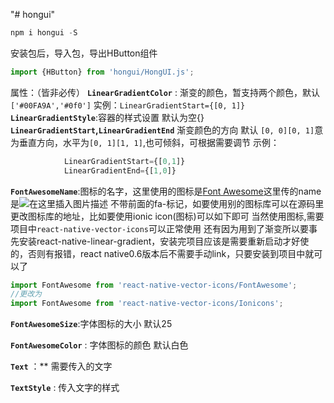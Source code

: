 "# hongui" 
```js
npm i hongui -S
```
安装包后，导入包，导出HButton组件
```js
import {HButton} from 'hongui/HongUI.js';
```
属性：（皆非必传）
**`LinearGradientColor`** : 渐变的颜色，暂支持两个颜色，默认`['#00FA9A','#0f0']` 
实例：`LinearGradientStart={[0, 1]}`
**`LinearGradientStyle`**:容器的样式设置 默认为空{}
**`LinearGradientStart`,`LinearGradientEnd`** 渐变颜色的方向 默认 `[0, 0][0, 1]`意为垂直方向，水平为`[0, 1][1, 1]`,也可倾斜，可根据需要调节
示例：
```js
            LinearGradientStart={[0,1]}
            LinearGradientEnd={[1,0]}
```
**`FontAwesomeName`**:图标的名字，这里使用的图标是[Font Awesome](http://www.fontawesome.com.cn/faicons/)这里传的name是![在这里插入图片描述](https://img-blog.csdnimg.cn/20200510090915978.png)
不带前面的fa-标记，如要使用别的图标库可以在源码里更改图标库的地址，比如要使用ionic icon(图标)可以如下即可
当然使用图标,需要项目中`react-native-vector-icons`可以正常使用
还有因为用到了渐变所以要事先安装react-native-linear-gradient，安装完项目应该是需要重新启动才好使的，否则有报错，react native0.6版本后不需要手动link，只要安装到项目中就可以了
```js
import FontAwesome from 'react-native-vector-icons/FontAwesome';
//更改为
import FontAwesome from 'react-native-vector-icons/Ionicons';
```

**`FontAwesomeSize`**:字体图标的大小 默认25

**`FontAwesomeColor`** : 字体图标的颜色 默认白色

**`Text`** ：** 需要传入的文字

**`TextStyle`** : 传入文字的样式

